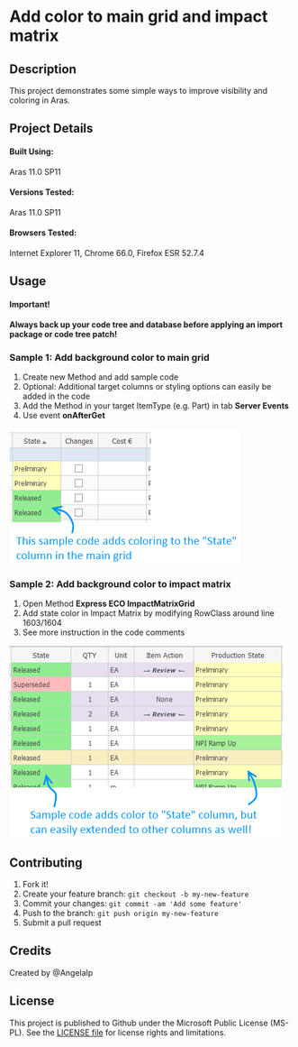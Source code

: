 # Add color to main grid and impact matrix

## Description

This project demonstrates some simple ways to improve visibility and coloring in Aras.


## Project Details

#### Built Using:
Aras 11.0 SP11

#### Versions Tested:
Aras 11.0 SP11

#### Browsers Tested:
Internet Explorer 11, Chrome 66.0, Firefox ESR 52.7.4

## Usage

#### Important!
**Always back up your code tree and database before applying an import package or code tree patch!**

### Sample 1: Add background color to main grid
1. Create new Method and add sample code
2. Optional: Additional target columns or styling options can easily be added in the code
3. Add the Method in your target ItemType (e.g. Part) in tab **Server Events**
4. Use event **onAfterGet**

![cui-select-starting-page](./Screenshots/main-grid-sample.png)

### Sample 2: Add background color to impact matrix
1. Open Method **Express ECO ImpactMatrixGrid**
2. Add state color in Impact Matrix by modifying RowClass around line 1603/1604
3. See more instruction in the code comments

![cui-select-starting-page](./Screenshots/impact-matrix-sample.png)


## Contributing

1. Fork it!
2. Create your feature branch: `git checkout -b my-new-feature`
3. Commit your changes: `git commit -am 'Add some feature'`
4. Push to the branch: `git push origin my-new-feature`
5. Submit a pull request

## Credits

Created by @AngelaIp

## License

This project is published to Github under the Microsoft Public License (MS-PL). See the [LICENSE file](./LICENSE.md) for license rights and limitations.